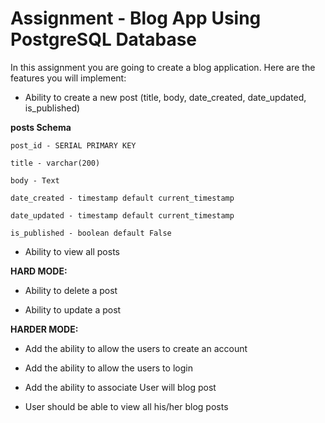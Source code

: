 # Assignment - Blog App Using PostgreSQL Database

In this assignment you are going to create a blog application. Here are the features you will implement: 

- Ability to create a new post (title, body, date_created, date_updated, is_published) 

**posts Schema**

```
post_id - SERIAL PRIMARY KEY

title - varchar(200) 

body - Text 

date_created - timestamp default current_timestamp 

date_updated - timestamp default current_timestamp 

is_published - boolean default False 
```
 

- Ability to view all posts 


**HARD MODE:** 

- Ability to delete a post 

- Ability to update a post 

**HARDER MODE:**

- Add the ability to allow the users to create an account 

- Add the ability to allow the users to login 

- Add the ability to associate User will blog post 

- User should be able to view all his/her blog posts 